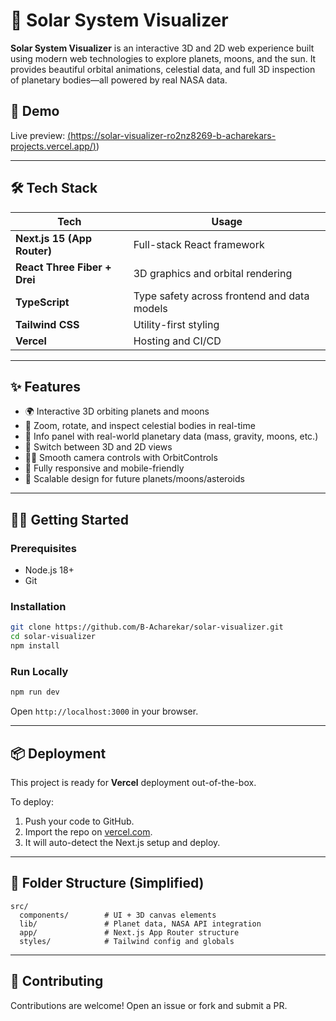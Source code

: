 
# 🌌 Solar System Visualizer

**Solar System Visualizer** is an interactive 3D and 2D web experience built using modern web technologies to explore planets, moons, and the sun. It provides beautiful orbital animations, celestial data, and full 3D inspection of planetary bodies—all powered by real NASA data.

## 🚀 Demo

Live preview: [(https://solar-visualizer-ro2nz8269-b-acharekars-projects.vercel.app/)](https://solar-visualizer-ro2nz8269-b-acharekars-projects.vercel.app))

---

## 🛠️ Tech Stack

| Tech | Usage |
|------|-------|
| **Next.js 15 (App Router)** | Full-stack React framework |
| **React Three Fiber + Drei** | 3D graphics and orbital rendering |
| **TypeScript** | Type safety across frontend and data models |
| **Tailwind CSS** | Utility-first styling |
| **Vercel** | Hosting and CI/CD |

---

## ✨ Features

- 🌍 Interactive 3D orbiting planets and moons
- 🌙 Zoom, rotate, and inspect celestial bodies in real-time
- 🧠 Info panel with real-world planetary data (mass, gravity, moons, etc.)
- 🧭 Switch between 3D and 2D views
- 🧑‍🚀 Smooth camera controls with OrbitControls
- 📱 Fully responsive and mobile-friendly
- 🔄 Scalable design for future planets/moons/asteroids

---

## 🧑‍💻 Getting Started

### Prerequisites

- Node.js 18+
- Git

### Installation

```bash
git clone https://github.com/B-Acharekar/solar-visualizer.git
cd solar-visualizer
npm install
````

### Run Locally

```bash
npm run dev
```

Open `http://localhost:3000` in your browser.

---

## 📦 Deployment

This project is ready for **Vercel** deployment out-of-the-box.

To deploy:

1. Push your code to GitHub.
2. Import the repo on [vercel.com](https://vercel.com).
3. It will auto-detect the Next.js setup and deploy.

---

## 📂 Folder Structure (Simplified)

```
src/
  components/        # UI + 3D canvas elements
  lib/               # Planet data, NASA API integration
  app/               # Next.js App Router structure
  styles/            # Tailwind config and globals
```

---

## 🤝 Contributing

Contributions are welcome! Open an issue or fork and submit a PR.


